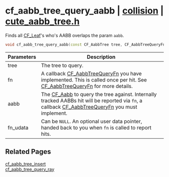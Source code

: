 # cf_aabb_tree_query_aabb | [collision](https://github.com/RandyGaul/cute_framework/blob/master/docs/collision/README.md) | [cute_aabb_tree.h](https://github.com/RandyGaul/cute_framework/blob/master/include/cute_aabb_tree.h)

Finds all [CF_Leaf](https://github.com/RandyGaul/cute_framework/blob/master/docs/collision/cf_leaf.md)'s who's AABB overlaps the param `aabb`.

```cpp
void cf_aabb_tree_query_aabb(const CF_AabbTree tree, CF_AabbTreeQueryFn* fn, CF_Aabb aabb, void* fn_udata);
```

Parameters | Description
--- | ---
tree | The tree to query.
fn | A callback [CF_AabbTreeQueryFn](https://github.com/RandyGaul/cute_framework/blob/master/docs/collision/cf_aabbtreequeryfn.md) you have implemented. This is called once per hit. See [CF_AabbTreeQueryFn](https://github.com/RandyGaul/cute_framework/blob/master/docs/collision/cf_aabbtreequeryfn.md) for more details.
aabb | The [CF_Aabb](https://github.com/RandyGaul/cute_framework/blob/master/docs/math/cf_aabb.md) to query the tree against. Internally tracked AABBs hit will be reported via `fn`, a callback [CF_AabbTreeQueryFn](https://github.com/RandyGaul/cute_framework/blob/master/docs/collision/cf_aabbtreequeryfn.md) you must implement.
fn_udata | Can be `NULL`. An optional user data pointer, handed back to you when `fn` is called to report hits.

## Related Pages

[cf_aabb_tree_insert](https://github.com/RandyGaul/cute_framework/blob/master/docs/collision/cf_aabb_tree_insert.md)  
[cf_aabb_tree_query_ray](https://github.com/RandyGaul/cute_framework/blob/master/docs/collision/cf_aabb_tree_query_ray.md)  
